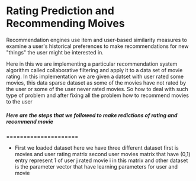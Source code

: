 Rating Prediction and Recommending Moives
=========================================

Recommendation engines use item and user-based similarity measures to examine a user's historical preferences to
make recommendations for new "things" the user might be interested in.  

Here in this we are implementing a particular recommendation system algorithm called collaborative filtering and apply it to a data set 
of movie rating. In this implementation we are given a datset with user rated some movies, this data sparse dataset as some of the movies 
have not rated by the user or some of the user never rated movies. So how to deal with such type of problem and after fixing all the problem how to recommend movies to the user

##### Here are the steps that we followed to make redictions of rating and recommend movie

=====================
* First we loaded dataset here we have three different dataset first is movies and user rating matrix second user movies matrix 
  that have (0,1) entry represent 1 of user j rated movie i in this matrix and other dataset is the parameter vector that have learning parameters for user and movie



